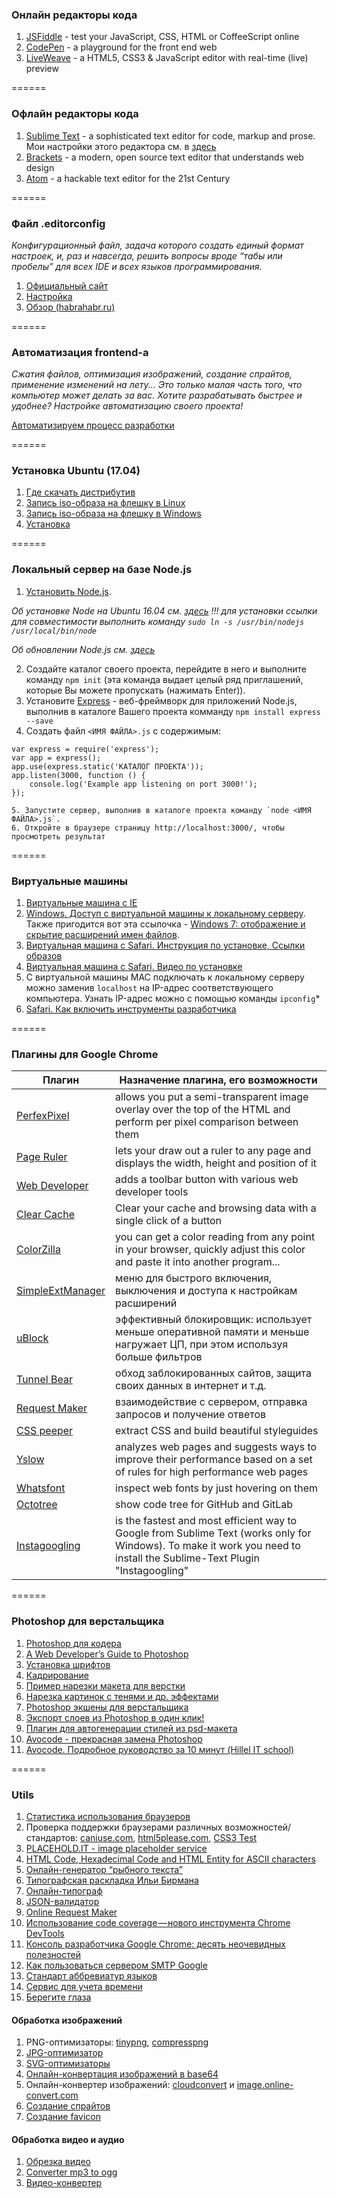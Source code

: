 ### Онлайн редакторы кода
1. [JSFiddle](http://jsfiddle.net/) - test your JavaScript, CSS, HTML or CoffeeScript online
2. [CodePen](http://codepen.io) - a playground for the front end web
3. [LiveWeave](http://liveweave.com/) - a HTML5, CSS3 & JavaScript editor with real-time (live) preview

======

### Офлайн редакторы кода
1. [Sublime Text](http://www.sublimetext.com/) - a sophisticated text editor for code, markup and prose. Мои настройки этого редактора см. в [здесь](https://github.com/KAnastasiya/Useful_informations_about_frontend/blob/master/sublime.md)
2. [Brackets](http://brackets.io/) - a modern, open source text editor that understands web design
3. [Atom](https://atom.io/) - a hackable text editor for the 21st Century

======

### Файл .editorconfig
*Конфигурационный файл, задача которого создать единый формат настроек, и, раз и навсегда, решить вопросы вроде “табы или пробелы” для всех IDE и всех языков программирования.*

1. [Официальный сайт](http://editorconfig.org/)
2. [Настройка](https://www.youtube.com/watch?v=p1Ti0wSGG54)
3. [Обзор (habrahabr.ru)](https://habrahabr.ru/post/220131/)

======

### Автоматизация frontend-а
*Сжатия файлов, оптимизация изображений, создание спрайтов, применение изменений на лету... Это только малая часть того, что компьютер может делать за вас. Хотите разрабатывать быстрее и удобнее? Настройке автоматизацию своего проекта!*

[Автоматизируем процесс разработки](https://github.com/KAnastasiya/Useful_informations_about_frontend/blob/master/automation.md)

======

### Установка Ubuntu (17.04)
1. [Где скачать дистрибутив](https://www.ubuntu.com/download)
2. [Запись iso-образа на флешку в Linux](http://compizomania.blogspot.com/2015/09/iso-linux.html) 
3. [Запись iso-образа на флешку в Windows](https://tutorials.ubuntu.com/tutorial/tutorial-create-a-usb-stick-on-windows#6)
4. [Установка](https://tutorials.ubuntu.com/tutorial/tutorial-install-ubuntu-desktop#0)

======

### Локальный сервер на базе Node.js
1. [Установить Node.js](https://nodejs.org/en/).

*Об установке Node на Ubuntu 16.04 см. [здесь](https://losst.ru/ustanovka-node-js-ubuntu-16-04) !!! для установки ссылки для совместимости  выполнить команду `sudo ln -s /usr/bin/nodejs /usr/local/bin/node`*

*Об обновлении Node.js см. [здесь](https://askubuntu.com/questions/426750/how-can-i-update-my-nodejs-to-the-latest-version)*

2. Создайте каталог своего проекта, перейдите в него и выполните команду `npm init` (эта команда выдает целый ряд приглашений, которые Вы можете пропускать (нажимать Enter)).
3. Установите [Express](http://expressjs.com/ru/) - веб-фреймворк для приложений Node.js, выполнив в каталоге Вашего проекта комманду `npm install express --save`
4. Создать файл `<ИМЯ ФАЙЛА>.js` с содержимым:
```
var express = require('express');
var app = express();
app.use(express.static('КАТАЛОГ ПРОЕКТА'));
app.listen(3000, function () {
    console.log('Example app listening on port 3000!');
});

5. Запустите сервер, выполнив в каталоге проекта команду `node <ИМЯ ФАЙЛА>.js`. 
6. Откройте в браузере страницу http://localhost:3000/, чтобы просмотреть результат
```

======

### Виртуальные машины
1. [Виртуальные машина с IE](https://developer.microsoft.com/en-us/microsoft-edge/tools/vms/)
2. [Windows. Доступ с виртуальной машины к локальному серверу](http://stackoverflow.com/questions/1261975/addressing-localhost-from-a-virtualbox-virtual-machine). Также пригодится вот эта ссылочка - [Windows 7: отображение и скрытие расширений имен файлов](http://netler.ru/ikt/windows7-extension.htm).
3. [Виртуальная машина с Safari. Инструкция по установке, Ссылки образов](https://techsviewer.com/how-to-install-mac-os-x-el-capitan-on-pc-on-virtualbox/)
4. [Виртуальная машина с Safari. Видео по установке](https://www.youtube.com/watch?v=7rM5iXOE7aI)
5. С виртуальной машины MAC подключать к локальному серверу можно заменив `localhost` на IP-адрес соответствующего компьютера. Узнать IP-адрес можно с помощью команды `ipconfig`*
6. [Safari. Как включить инструменты разработчика](https://developer.apple.com/library/content/documentation/AppleApplications/Conceptual/Safari_Developer_Guide/GettingStarted/GettingStarted.html )

======

### Плагины для Google Chrome
|         Плагин         |         Назначение плагина, его возможности        |
| ---------------------- | -------------------------------------------------- |
| [PerfexPixel](https://chrome.google.com/webstore/detail/perfectpixel-by-welldonec/dkaagdgjmgdmbnecmcefdhjekcoceebi?hl=ru) | allows you put a semi-transparent image overlay over the top of the HTML and perform per pixel comparison between them |
| [Page Ruler](https://chrome.google.com/webstore/detail/page-ruler/jlpkojjdgbllmedoapgfodplfhcbnbpn/related?hl=ru) | lets your draw out a ruler to any page and displays the width, height and position of it |
| [Web Developer](https://chrome.google.com/webstore/detail/web-developer/bfbameneiokkgbdmiekhjnmfkcnldhhm/related) | adds a toolbar button with various web developer tools |
| [Clear Cache](https://chrome.google.com/webstore/detail/clear-cache/cppjkneekbjaeellbfkmgnhonkkjfpdn/related?hl=ru) | Clear your cache and browsing data with a single click of a button |
| [ColorZilla](https://chrome.google.com/webstore/detail/colorzilla/bhlhnicpbhignbdhedgjhgdocnmhomnp/related) | you can get a color reading from any point in your browser, quickly adjust this color and paste it into another program... |
| [SimpleExtManager](https://chrome.google.com/webstore/detail/simpleextmanager/kniehgiejgnnpgojkdhhjbgbllnfkfdk/related?hl=ru) | меню для быстрого включения, выключения и доступа к настройкам расширений |
| [uBlock](https://chrome.google.com/webstore/detail/ublock-origin/cjpalhdlnbpafiamejdnhcphjbkeiagm/related?hl=ru) | эффективный блокировщик: использует меньше оперативной памяти и меньше нагружает ЦП, при этом используя больше фильтров |
| [Tunnel Bear](https://chrome.google.com/webstore/detail/tunnelbear-vpn/omdakjcmkglenbhjadbccaookpfjihpa/related) | обход заблокированных сайтов, защита своих данных в интернет и т.д.|
| [Request Maker](https://chrome.google.com/webstore/detail/request-maker/kajfghlhfkcocafkcjlajldicbikpgnp) | взаимодействие с сервером, отправка запросов и получение ответов |
| [CSS peeper](https://chrome.google.com/webstore/detail/css-peeper/mbnbehikldjhnfehhnaidhjhoofhpehk) | extract CSS and build beautiful styleguides |
| [Yslow](https://chrome.google.com/webstore/detail/yslow/ninejjcohidippngpapiilnmkgllmakh) | analyzes web pages and suggests ways to improve their performance based on a set of rules for high performance web pages |
| [Whatsfont](https://chrome.google.com/webstore/detail/whatfont/jabopobgcpjmedljpbcaablpmlmfcogm) | inspect web fonts by just hovering on them |
| [Octotree](https://chrome.google.com/webstore/detail/octotree/bkhaagjahfmjljalopjnoealnfndnagc?hl=ru) | show code tree for GitHub and GitLab |
| [Instagoogling](https://chrome.google.com/webstore/detail/instagoogling/oplehhpakncpogfgojmjaljobfdhogdf) | is the fastest and most efficient way to Google from Sublime Text (works only for Windows). To make it work you need to install the Sublime-Text Plugin "Instagoogling" |

======

### Photoshop для верстальщика
1. [Photoshop для кодера](http://xiper.net/learn/photoshop/) 
2. [A Web Developer’s Guide to Photoshop](http://rafaltomal.com/a-web-developerss-guide-to-photoshop/)
3. [Установка шрифтов](https://www.youtube.com/watch?v=tVpmLG1PuVA)
4. [Кадрирование](https://www.youtube.com/watch?v=BjtVlWN9A10)
5. [Пример нарезки макета для верстки](http://gearmobile.github.io/photoshop/photoshop-example-cutting-mockup/)
6. [Нарезка картинок с тенями и др. эффектами](http://paulradzkov.com/2012/photoshop_new_layer_based_slice/)
7. [Photoshop экшены для верстальщика](http://vovanr.com/posts/photoshop-actions/)
8. [Экспорт слоев из Photoshop в один клик!](http://jnet.kz/httml/2014/03/13/eksport-sloev-iz-photoshop-v-odin-klik.html)
9. [Плагин для автогенерации стилей из psd-макета](http://loftblog.ru/material/sokrati-vremya-svoej-verstki-v-3-raza/)
10. [Avocode - прекрасная замена Photoshop](https://avocode.com/features-developer.html)
11. [Avocode. Подробное руководство за 10 минут (Hillel IT school)](https://www.youtube.com/watch?v=pAfMkjKY004&utm_source=newsletter&utm_medium=email&utm_campaign=kak_verstat_effektivnee&utm_term=2016-12-14)

======

### Utils
1. [Статистика использования браузеров](http://gs.statcounter.com/#browser_version_partially_combined-ww-monthly-201501-201601)
2. Проверка поддержки браузерами различных возможностей/стандартов: [caniuse.com](caniuse.com), [html5please.com](html5please.com), [CSS3 Test](http://css3test.com/)
3. [PLACEHOLD.IT - image placeholder service](https://placehold.it/)
4. [HTML Code, Hexadecimal Code and HTML Entity for ASCII characters](http://www.character-code.com/)
5. [Онлайн-генератор “рыбного текста”](http://www.blindtextgenerator.com/ru)
6. [Типографская раскладка Ильи Бирмана](http://ilyabirman.ru/projects/typography-layout/ )
7. [Онлайн-типограф](https://www.artlebedev.ru/tools/typograf/)
8. [JSON-валидатор](https://jsonformatter.curiousconcept.com/)
9. [Online Request Maker](http://requestmaker.com/)
10. [Использование code coverage — нового инструмента Chrome DevTools](https://medium.com/devschacht/using-the-chrome-devtools-new-code-coverage-feature-6535bc26c97b) 
11. [Консоль разработчика Google Chrome: десять неочевидных полезностей](https://m.habrahabr.ru/company/ruvds/blog/316132/)
12. [Как пользоваться сервером SMTP Google](https://www.digitalocean.com/community/tutorials/smtp-google)
13. [Стандарт аббревиатур языков](http://www.iana.org/assignments/language-subtag-registry/language-subtag-registry)
14. [Сервис для учета времени](https://www.rescuetime.com/dashboard/for/the/day/of/2016-09-10)
15. [Берегите глаза](http://softhelp.org.ua/?p=6120)

#### Обработка изображений
1. PNG-оптимизаторы: [tinypng](https://tinypng.com/), [compresspng](http://compresspng.com/ru/) 
2. [JPG-оптимизатор](http://compressjpeg.com/ru/)
3. [SVG-оптимизаторы](https://jakearchibald.github.io/svgomg/)
4. [Онлайн-конвертация изображений в base64](http://b64.io/) 
5. Онлайн-конвертер изображений: [cloudconvert](https://cloudconvert.com) и [image.online-convert.com](http://image.online-convert.com/ru)
6. [Создание спрайтов](http://spritepad.wearekiss.com/)
7. [Создание favicon](http://www.favicon-generator.org/)

#### Обработка видео и аудио
1. [Обрезка видео](http://online-video-cutter.com/ru/)
2. [Converter mp3 to ogg](http://audio.online-convert.com/ru/convert-to-ogg)
3. [Видео-конвертер](http://video.online-convert.com/ru/convert-to-mp4)
